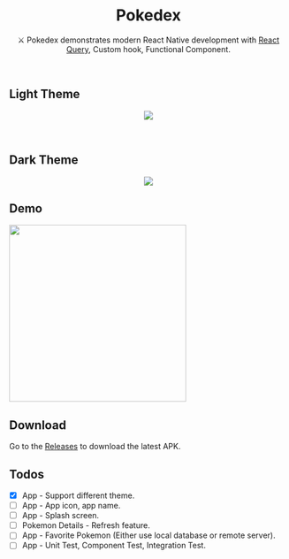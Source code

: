 <h1 align="center">Pokedex</h1>
<p align="center">  
⚔️ Pokedex demonstrates modern React Native development with  <a href="https://github.com/tanstack/query">React Query</a>, Custom hook, Functional Component.
</p>
</br>
<h2>Light Theme</h2>
<p align="center">
<img src="./previews/app_screenshots.png"/>
</p>
</br>
<h2>Dark Theme</h2>
<p align="center">
<img src="./previews/app_screenshots_dark.png"/>
</p>

## Demo

<img src="./previews/android_demo_record.gif" width="320"/>

## Download

Go to the [Releases](https://github.com/yujune/pokemon/releases) to download the latest APK.

## Todos

- [x] App - Support different theme.
- [ ] App - App icon, app name.
- [ ] App - Splash screen.
- [ ] Pokemon Details - Refresh feature.
- [ ] App - Favorite Pokemon (Either use local database or remote server).
- [ ] App - Unit Test, Component Test, Integration Test.
